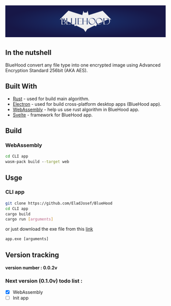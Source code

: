 # ![alt text](https://raw.githubusercontent.com/EladJosef/BlueHood/d476f39e7a041707c72a84897582db6e1fa318f1/graphic%20package/xl-banner.svg)

## In the nutshell
BlueHood convert any file type into one encrypted image using Advanced Encryption Standard 256bit (AKA AES).
## Built With
- [Rust](https://www.rust-lang.org/) - used for build main algorithm.
- [Electron](https://www.electronjs.org/) - used for build cross-platform desktop apps (BlueHood app).
- [WebAssembly](https://webassembly.org/) - help us use rust algorithm in BlueHood app.
- [Svelte](https://svelte.dev/) - framework for BlueHood app.
## Build
### WebAssembly
```cmd
cd CLI app
wasm-pack build --target web
```

## Usge
### CLI app
```bash
git clone https://github.com/EladJosef/BlueHood
cd CLI app
cargo build
cargo run [arguments]
```
or just download the exe file from this [link](https://github.com/EladJosef/BlueHood/releases/download/0.0.2v/algorithm.exe)
```cmd
app.exe [arguments]
```

## Version tracking
#### version number : 0.0.2v
### Next version (0.1.0v) todo list :
 - [X] WebAssembly
 - [ ] Init app
